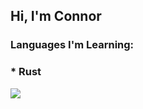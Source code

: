 ## Hi, I'm Connor

### Languages I'm Learning:
### * Rust

<img align="center" src="https://github-readme-stats.vercel.app/api?username=30440r&show_icons=true&count_private=true&theme=light">
